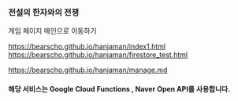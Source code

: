 ### 전설의 한자와의 전쟁

게임 페이지 메인으로 이동하기  

<https://bearscho.github.io/hanjaman/index1.html>  
<https://bearscho.github.io/hanjaman/firestore_test.html>


<https://bearscho.github.io/hanjaman/manage.md>  

#### 해당 서비스는 Google Cloud Functions , Naver Open API를 사용합니다.
